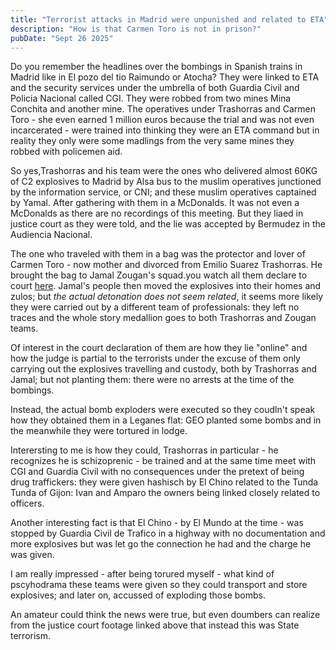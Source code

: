 ```yaml
---
title: "Terrorist attacks in Madrid were unpunished and related to ETA"
description: "How is that Carmen Toro is not in prison?"
pubDate: "Sept 26 2025"
---
```


Do you remember the headlines over the bombings in Spanish trains in Madrid like in El pozo del tio Raimundo or Atocha? They were linked to ETA
and the security services under the umbrella of both Guardia Civil and Policia Nacional called CGI. They were robbed from two mines Mina Conchita
and another mine. The operatives under Trashorras and Carmen Toro - she even earned 1 million euros because the trial and was not even incarcerated -
were trained into thinking they were an ETA command but in reality they only were some madlings from the very same mines they robbed with policemen aid.

So yes,Trashorras and his team were the ones who delivered almost 60KG of C2 explosives to Madrid by Alsa bus to the muslim operatives junctioned by the
information service, or CNI; and these muslim operatives captained by Yamal. After gathering with them in a McDonalds. It was not even a McDonalds as there
are no recordings of this meeting. But they liaed in justice court as they were told, and the lie was accepted by Bermudez in the Audiencia Nacional.

The one who traveled with them in a bag was the protector and lover of Carmen Toro - now mother and divorced from Emilio Suarez Trashorras. He brought
the bag to Jamal Zougan's squad.you watch all them declare to court [here](https://www.youtube.com/watch?v=p15tIioeP8Q&list=PL086E66B8B353FA41). Jamal's
people then moved the explosives into their homes and zulos; but _the actual detonation does not seem related_, it seems more likely they were carried out
by a different team of professionals: they left no traces and the whole story medallion goes to both Trashorras and Zougan teams.

Of interest in the court declaration of them are how they lie "online" and how the judge is partial to the terrorists under the excuse of them only carrying
out the explosives travelling and custody, both by Trashorras and Jamal; but not planting them: there were no arrests at the time of the bombings.

Instead, the actual bomb exploders were executed so they coudln't speak how they obtained them in a Leganes flat: GEO planted some bombs and in the meanwhile
they were tortured in lodge.

Interersting to me is how they could, Trashorras in particular - he recognizes he is schizoprenic - be trained and at the same time meet with CGI and Guardia Civil
with no consequences under the pretext of being drug traffickers: they were given hashisch by El Chino related to the Tunda Tunda of Gijon: Ivan and Amparo
the owners being linked closely related to officers.

Another interesting fact is that El Chino - by El Mundo at the time - was stopped by Guardia Civil de Trafico in a highway with no documentation and more explosives
but was let go the connection he had and the charge he was given.

I am really impressed - after being torured myself - what kind of pscyhodrama these teams were given so they could transport and store explosives; and later on,
accussed of exploding those bombs.

An amateur could think the news were true, but even doumbers can realize from the justice court footage linked above that instead this was State terrorism.